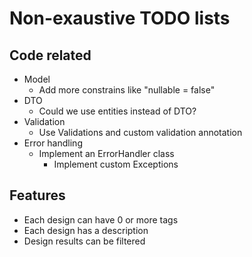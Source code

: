 # Non-exaustive TODO lists
## Code related
- Model
    - Add more constrains like "nullable = false"
- DTO
    - Could we use entities instead of DTO?
- Validation
    - Use Validations and custom validation annotation
- Error handling
    - Implement an ErrorHandler class
        - Implement custom Exceptions

## Features
- Each design can have 0 or more tags
- Each design has a description
- Design results can be filtered